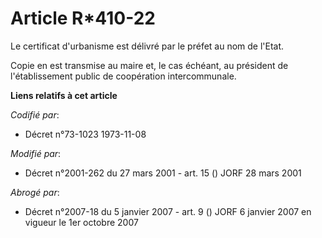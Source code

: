 # Article R*410-22

Le certificat d'urbanisme est délivré par le préfet au nom de l'Etat. 

Copie en est transmise au maire et, le cas échéant, au président de l'établissement public de coopération intercommunale.

**Liens relatifs à cet article**

_Codifié par_:

  - Décret n°73-1023 1973-11-08

_Modifié par_:

  - Décret n°2001-262 du 27 mars 2001 - art. 15 () JORF 28 mars 2001

_Abrogé par_:

  - Décret n°2007-18 du 5 janvier 2007 - art. 9 () JORF 6 janvier 2007 en vigueur le 1er octobre 2007
